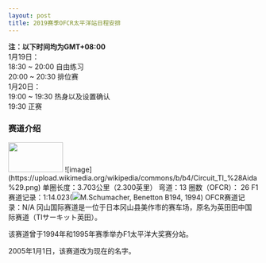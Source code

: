 ```yaml
---
layout: post
title: 2019赛季OFCR太平洋站日程安排
---
```


**注：以下时间均为GMT+08:00**  
1月19日：  
18:30 ~ 20:00 自由练习  
20:00 ~ 20:30 排位赛  
1月20日：  
19:00 ~ 19:30 热身以及设置确认  
19:30 正赛  

### 赛道介绍  
<img src="https://upload.wikimedia.org/wikipedia/en/thumb/9/9e/Flag_of_Japan.svg/188px-Flag_of_Japan.svg.png" width="110" height="60" />  
![image](https://upload.wikimedia.org/wikipedia/commons/b/b4/Circuit_TI_%28Aida%29.png)  
单圈长度：3.703公里（2.300英里）  
弯道：13  
圈数（OFCR）： 26  
F1赛道记录：1:14.023(<img src="https://upload.wikimedia.org/wikipedia/en/thumb/b/ba/Flag_of_Germany.svg/35px-Flag_of_Germany.svg.png">M.Schumacher, Benetton B194, 1994)    
OFCR赛道记录：N/A  
冈山国际赛道是一位于日本冈山县美作市的赛车场，原名为英田田中国际赛道（TIサーキット英田）。  

该赛道曾于1994年和1995年赛季举办F1太平洋大奖赛分站。  

2005年1月1日，该赛道改为现在的名字。  